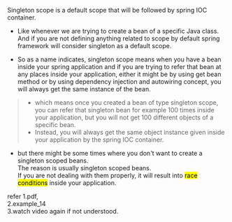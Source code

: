 Singleton scope is a default scope that will be followed by spring IOC container.

* Like whenever we are trying to create a bean of a specific Java class. And if you are not defining anything related to scope by default spring framework will consider singleton as a default scope.

* So as a name indicates, singleton scope means when you have a bean inside your spring application and
if you are trying to refer that bean at any places inside your application, either it might be by using
get bean method or by using dependency injection and autowiring concept, you will always get the same
instance of the bean.
>* which means once you created a bean of type singleton scope, you can refer that
singleton bean for example 100 times inside your application, but you will not get 100 different objects of a specific
bean.
>* Instead, you will always get the same object instance given inside your application by the spring IOC
container.

* but there might be some times where you don't want to create a singleton scoped beans.\
The reason is usually singleton scoped beans.\
If you are not dealing with them properly, it will result into <mark>race conditions</mark> inside your application.


refer 1.pdf,\
2.example_14 \
3.watch video again if not understood.
